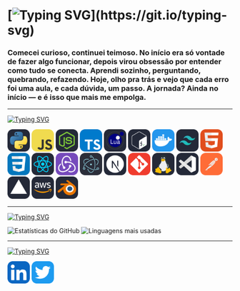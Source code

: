 # [![Typing SVG](https://readme-typing-svg.demolab.com?font=Fira+Code&pause=1000&color=F77C15&width=435&lines=Welcome+where+codes+can+think...;And+ideas+take+shape+and+soul.)](https://git.io/typing-svg)

### Comecei curioso, continuei teimoso. No início era só vontade de fazer algo funcionar, depois virou obsessão por entender como tudo se conecta. Aprendi sozinho, perguntando, quebrando, refazendo. Hoje, olho pra trás e vejo que cada erro foi uma aula, e cada dúvida, um passo. A jornada? Ainda no início — e é isso que mais me empolga.
---
[![Typing SVG](https://readme-typing-svg.demolab.com?font=Fira+Code&pause=1000&color=007EF7&width=435&lines=Habilidades+%26%26+ferramentas)](https://git.io/typing-svg)
<div>
  <img src="https://github.com/tandpfun/skill-icons/blob/main/icons/Python-Dark.svg" alt="Python" width="50" height="50">
  <img src="https://github.com/tandpfun/skill-icons/blob/main/icons/JavaScript.svg" alt="JavaScript" width="50" height="50">
  <img src="https://github.com/tandpfun/skill-icons/blob/main/icons/NodeJS-Dark.svg" alt="Node.js" width="50" height="50">
  <img src="https://github.com/tandpfun/skill-icons/blob/main/icons/TypeScript.svg" alt="TypeScript" width="50" height="50">
  <img src="https://github.com/tandpfun/skill-icons/blob/main/icons/Lua-Dark.svg" alt="Lua" width="50" height="50">
  <img src="https://github.com/tandpfun/skill-icons/blob/main/icons/Bash-Dark.svg" alt="Bash-Dark" width="50" height="50">
  <img src="https://github.com/tandpfun/skill-icons/blob/main/icons/Docker.svg" alt="Docker" width="50" height="50">
  <img src="https://github.com/tandpfun/skill-icons/blob/main/icons/TailwindCSS-Dark.svg" alt="Tailwind" width="50" height="50">
  <img src="https://github.com/tandpfun/skill-icons/blob/main/icons/HTML.svg" alt="HTML" width="50" height="50">
  <img src="https://github.com/tandpfun/skill-icons/blob/main/icons/CSS.svg" alt="CSS" width="50" height="50">
  <img src="https://github.com/tandpfun/skill-icons/blob/main/icons/React-Dark.svg" alt="React" width="50" height="50">
  <img src="https://github.com/tandpfun/skill-icons/blob/main/icons/Redux.svg" alt="Redux" width="50" height="50">
  <img src="https://github.com/tandpfun/skill-icons/blob/main/icons/Electron.svg" alt="Electron" width="50" height="50">
  <img src="https://github.com/tandpfun/skill-icons/blob/main/icons/NextJS-Dark.svg" alt="NextJs" width="50" height="50">
  <img src="https://github.com/tandpfun/skill-icons/blob/main/icons/Git.svg" alt="Git" width="50" height="50">
  <img src="https://github.com/tandpfun/skill-icons/blob/main/icons/Linux-Dark.svg" alt="Linux" width="50" height="50">
  <img src="https://github.com/tandpfun/skill-icons/blob/main/icons/VSCode-Dark.svg" alt="Visual Studio Code" width="50" height="50">
  <img src="https://github.com/tandpfun/skill-icons/blob/main/icons/Postman.svg" alt="Postman" width="50" height="50">
  <img src="https://github.com/tandpfun/skill-icons/blob/main/icons/Vercel-Dark.svg" alt="Vercel" width="50" height="50">
  <img src="https://github.com/tandpfun/skill-icons/blob/main/icons/AWS-Dark.svg" alt="AWS" width="50" height="50">
  <img src="https://github.com/tandpfun/skill-icons/blob/main/icons/Blender-Dark.svg" alt="Blender-Dark" width="50" height="50">
</div>

---

[![Typing SVG](https://readme-typing-svg.demolab.com?font=Fira+Code&pause=1000&color=007EF7&width=435&lines=%F0%9F%93%88+Estat%C3%ADsticas+do+GitHub)](https://git.io/typing-svg)

<div>
  <img src="https://github-readme-stats.vercel.app/api?username=ZippyBonhTM&show_icons=true&theme=radical" alt="Estatísticas do GitHub">
  <img src="https://github-readme-stats.vercel.app/api/top-langs/?username=ZippyBonhTM&layout=compact&theme=radical" alt="Linguagens mais usadas">
</div>

---

[![Typing SVG](https://readme-typing-svg.demolab.com?font=Fira+Code&pause=1000&color=007EF7&width=435&lines=ㅤ%F0%9F%8C%90+Redes+Sociais)](https://git.io/typing-svg)

<div>
  <a href="https://www.linkedin.com/in/joão-gabriel-menzes-santos-b63aaa258/"><img src="https://github.com/tandpfun/skill-icons/blob/main/icons/LinkedIn.svg" alt="LinkedIn" width="50" height="50"></a>
  <a href="https://twitter.com/RusticityBR/"><img src="https://github.com/tandpfun/skill-icons/blob/main/icons/Twitter.svg" alt="Twitter" width="50" height="50"></a>
</div>
